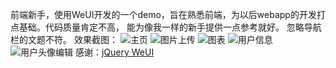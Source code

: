 ﻿前端新手，使用WeUI开发的一个demo，旨在熟悉前端，为以后webapp的开发打点基础。代码质量肯定不高，
能为像我一样的新手提供一点参考就好。
忽略导航栏的文题不符。
效果截图：
![主页](http://img.blog.csdn.net/20160913113008659)
![图片上传](http://img.blog.csdn.net/20160913113034066)
![图表](http://img.blog.csdn.net/20160913113052097)
![用户信息](http://img.blog.csdn.net/20160913113112974)
![用户头像编辑](http://img.blog.csdn.net/20160913113135240)
感谢：[jQuery WeUI](https://jqweui.com/)
